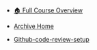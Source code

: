 - [🏠 Full Course Overview](/README)


- [Archive Home](#/archive/)
- [Github-code-review-setup](#/archive/github-code-review-setup/)
